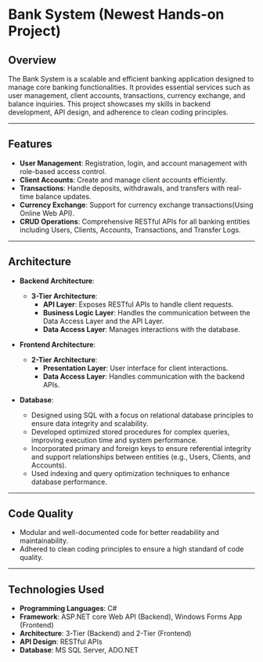 # Bank System (Newest Hands-on Project)

## Overview
The Bank System is a scalable and efficient banking application designed to manage core banking functionalities. 
It provides essential services such as user management, client accounts, transactions, currency exchange, and balance inquiries. 
This project showcases my skills in backend development, API design, and adherence to clean coding principles.

---

## Features
- **User Management**: Registration, login, and account management with role-based access control.
- **Client Accounts**: Create and manage client accounts efficiently.
- **Transactions**: Handle deposits, withdrawals, and transfers with real-time balance updates.
- **Currency Exchange**: Support for currency exchange transactions(Using Online Web API).
- **CRUD Operations**: Comprehensive RESTful APIs for all banking entities including Users, Clients, Accounts, Transactions, and Transfer Logs.

---

## Architecture
- **Backend Architecture**: 
  - **3-Tier Architecture**:
    - **API Layer**: Exposes RESTful APIs to handle client requests.
    - **Business Logic Layer**: Handles the communication between the Data Access Layer and the API Layer.
    - **Data Access Layer**: Manages interactions with the database.

- **Frontend Architecture**: 
  - **2-Tier Architecture**:
    - **Presentation Layer**: User interface for client interactions.
    - **Data Access Layer**: Handles communication with the backend APIs.
      
- **Database**: 
  - Designed using SQL with a focus on relational database principles to ensure data integrity and scalability.
  - Developed optimized stored procedures for complex queries, improving execution time and system performance.
  - Incorporated primary and foreign keys to ensure referential integrity and support relationships between entities (e.g., Users, Clients, and Accounts).
  - Used indexing and query optimization techniques to enhance database performance.

---

## Code Quality
- Modular and well-documented code for better readability and maintainability.
- Adhered to clean coding principles to ensure a high standard of code quality.

---

## Technologies Used
- **Programming Languages**: C#
- **Framework**: ASP.NET core Web API (Backend), Windows Forms App (Frontend)
- **Architecture**: 3-Tier (Backend) and 2-Tier (Frontend)
- **API Design**: RESTful APIs
- **Database**: MS SQL Server, ADO.NET
